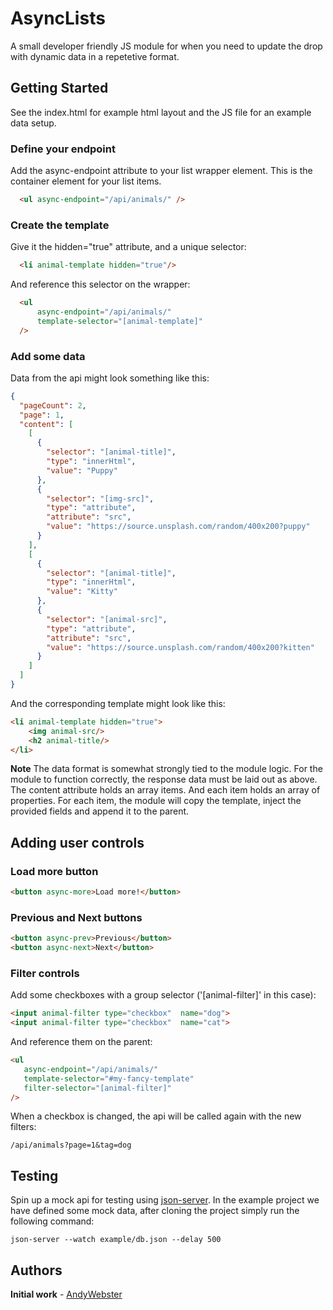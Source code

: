 

# AsyncLists
A small developer friendly JS module for when you need to update the drop with dynamic data in a repetetive format.

## Getting Started
See the index.html for example html layout and the JS file for an example data setup.

### Define your endpoint
Add the async-endpoint attribute to your list wrapper element. 
This is the container element for your list items.
```html
  <ul async-endpoint="/api/animals/" />
```

### Create the template
Give it the hidden="true" attribute, and a unique selector:
```html
  <li animal-template hidden="true"/>
```
And reference this selector on the wrapper:
```html
  <ul 
      async-endpoint="/api/animals/" 
      template-selector="[animal-template]" 
  />
```
### Add some data
Data from the api might look something like this:
```json
{
  "pageCount": 2,
  "page": 1,
  "content": [
    [
      {
        "selector": "[animal-title]",
        "type": "innerHtml",
        "value": "Puppy"
      },
      {
        "selector": "[img-src]",
        "type": "attribute",
        "attribute": "src",
        "value": "https://source.unsplash.com/random/400x200?puppy"
      }
    ],
    [
      {
        "selector": "[animal-title]",
        "type": "innerHtml",
        "value": "Kitty"
      },
      {
        "selector": "[animal-src]",
        "type": "attribute",
        "attribute": "src",
        "value": "https://source.unsplash.com/random/400x200?kitten"
      }
    ]
  ]
}
```
And the corresponding template might look like this:
```html
<li animal-template hidden="true">
    <img animal-src/>
    <h2 animal-title/>
</li>
```
**Note**
The data format is somewhat strongly tied to the module logic. For the module to function correctly, the response data must be laid out as above. 
The content attribute holds an array items. And each item holds an array of properties.
For each item, the module will copy the template, inject the provided fields and append it to the parent.

## Adding user controls
### Load more button
```html
<button async-more>Load more!</button>
```
### Previous and Next buttons
```html
<button async-prev>Previous</button>
<button async-next>Next</button>
```
### Filter controls
Add some checkboxes with a group selector ('[animal-filter]' in this case):
```html
<input animal-filter type="checkbox"  name="dog">
<input animal-filter type="checkbox"  name="cat">
```
And reference them on the parent:
```html
<ul 
   async-endpoint="/api/animals/" 
   template-selector="#my-fancy-template" 
   filter-selector="[animal-filter]"
/>
```
When a checkbox is changed, the api will be called again with the new filters:
```
/api/animals?page=1&tag=dog
```

## Testing
Spin up a mock api for testing using [json-server](https://github.com/typicode/json-server).
In the example project we have defined some mock data, after cloning the project simply run the following command:
```
json-server --watch example/db.json --delay 500
```
 

## Authors

 **Initial work** - [AndyWebster](https://github.com/AndyWebster)



